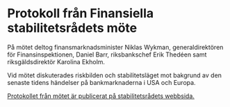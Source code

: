 # Protokoll från Finansiella stabilitetsrådets möte

På mötet deltog finansmarknadsminister Niklas Wykman, generaldirektören för Finansinspektionen, Daniel Barr, riksbankschef Erik Thedéen samt riksgäldsdirektör Karolina Ekholm.

Vid mötet diskuterades riskbilden och stabilitetsläget mot bakgrund av den senaste tidens händelser på bankmarknaderna i USA och Europa.

[Protokollet från mötet är publicerat på stabilitetsrådets webbsida.](https://www.sou.gov.se/pagaende-utredningar/finansdepartementet/2013/12/finansiella-stabilitetsradet/)
